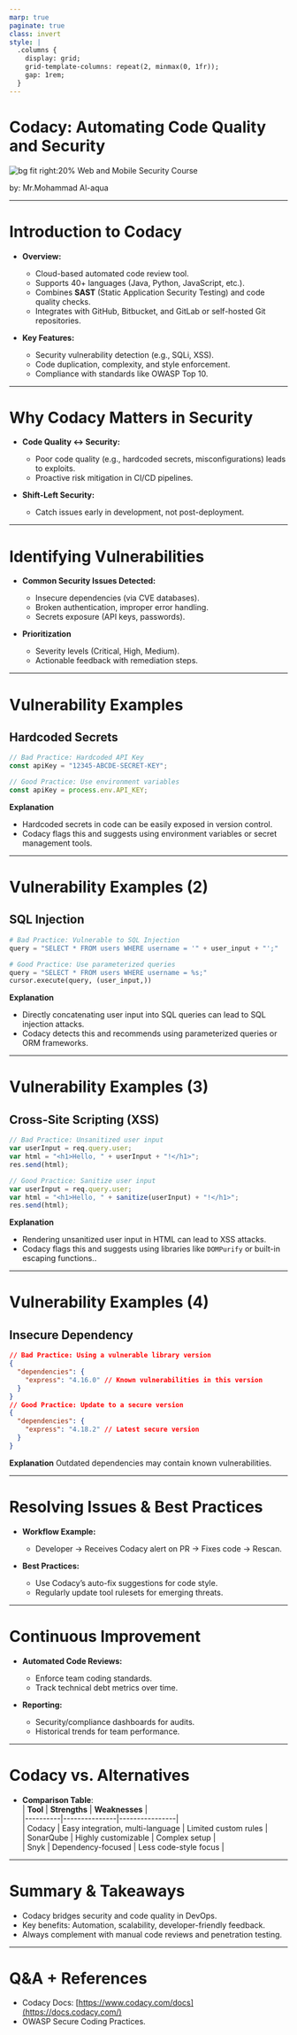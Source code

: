 ```yaml
---
marp: true
paginate: true
class: invert
style: |
  .columns {
    display: grid;
    grid-template-columns: repeat(2, minmax(0, 1fr));
    gap: 1rem;
  } 
---
```


# Codacy: Automating Code Quality and Security
![bg fit right:20%](./codacy.png)
Web and Mobile Security Course

by: Mr.Mohammad Al-aqua

---

# Introduction to Codacy

* **Overview:**
  * Cloud-based automated code review tool.
  * Supports 40+ languages (Java, Python, JavaScript, etc.).
  * Combines **SAST** (Static Application Security Testing) and code quality checks.
  * Integrates with GitHub, Bitbucket, and GitLab or self-hosted Git repositories.

* **Key Features:**
  * Security vulnerability detection (e.g., SQLi, XSS).
  * Code duplication, complexity, and style enforcement.
  * Compliance with standards like OWASP Top 10.

---

# Why Codacy Matters in Security

* **Code Quality ↔ Security:**
  * Poor code quality (e.g., hardcoded secrets, misconfigurations) leads to exploits.
  * Proactive risk mitigation in CI/CD pipelines.

* **Shift-Left Security:**
  * Catch issues early in development, not post-deployment.

---

# Identifying Vulnerabilities

* **Common Security Issues Detected:**
  * Insecure dependencies (via CVE databases).
  * Broken authentication, improper error handling.
  * Secrets exposure (API keys, passwords).

* **Prioritization**
  * Severity levels (Critical, High, Medium).
  * Actionable feedback with remediation steps.

---

# Vulnerability Examples

## Hardcoded Secrets
```javascript
// Bad Practice: Hardcoded API Key
const apiKey = "12345-ABCDE-SECRET-KEY";

// Good Practice: Use environment variables
const apiKey = process.env.API_KEY;
```
**Explanation**
- Hardcoded secrets in code can be easily exposed in version control.
- Codacy flags this and suggests using environment variables or secret management tools.

---

# Vulnerability Examples (2)

## SQL Injection
```python
# Bad Practice: Vulnerable to SQL Injection
query = "SELECT * FROM users WHERE username = '" + user_input + "';"

# Good Practice: Use parameterized queries
query = "SELECT * FROM users WHERE username = %s;"
cursor.execute(query, (user_input,))
```
**Explanation**
- Directly concatenating user input into SQL queries can lead to SQL injection attacks.
- Codacy detects this and recommends using parameterized queries or ORM frameworks.
---

# Vulnerability Examples (3)

## Cross-Site Scripting (XSS)
```javascript
// Bad Practice: Unsanitized user input
var userInput = req.query.user;
var html = "<h1>Hello, " + userInput + "!</h1>";
res.send(html);

// Good Practice: Sanitize user input
var userInput = req.query.user;
var html = "<h1>Hello, " + sanitize(userInput) + "!</h1>";
res.send(html);
```
**Explanation**
- Rendering unsanitized user input in HTML can lead to XSS attacks.
- Codacy flags this and suggests using libraries like `DOMPurify` or built-in escaping functions..

---

# Vulnerability Examples (4)

## Insecure Dependency
```json
// Bad Practice: Using a vulnerable library version
{
  "dependencies": {
    "express": "4.16.0" // Known vulnerabilities in this version
  }
}
// Good Practice: Update to a secure version
{
  "dependencies": {
    "express": "4.18.2" // Latest secure version
  }
}

```
**Explanation** Outdated dependencies may contain known vulnerabilities.

---

# Resolving Issues & Best Practices

* **Workflow Example:**
  * Developer → Receives Codacy alert on PR → Fixes code → Rescan.

* **Best Practices:**
  * Use Codacy’s auto-fix suggestions for code style.
  * Regularly update tool rulesets for emerging threats.

---

# Continuous Improvement

* **Automated Code Reviews:**
  * Enforce team coding standards.
  * Track technical debt metrics over time.

* **Reporting:**
  * Security/compliance dashboards for audits.
  * Historical trends for team performance.

---

# Codacy vs. Alternatives

- **Comparison Table**:  
  | **Tool** | **Strengths** | **Weaknesses** |  
  |----------|---------------|----------------|  
  | Codacy   | Easy integration, multi-language | Limited custom rules |  
  | SonarQube | Highly customizable | Complex setup |  
  | Snyk     | Dependency-focused | Less code-style focus |  

---

# Summary & Takeaways

* Codacy bridges security and code quality in DevOps.
* Key benefits: Automation, scalability, developer-friendly feedback.
* Always complement with manual code reviews and penetration testing.

---

# Q&A + References

- Codacy Docs: [https://www.codacy.com/docs](https://docs.codacy.com/)
- OWASP Secure Coding Practices.